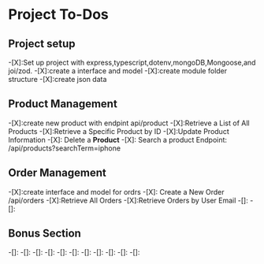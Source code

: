 # Project To-Dos


## Project setup

-[X]:Set up project with express,typescript,dotenv,mongoDB,Mongoose,and joi/zod.
-[X]:create a interface and model
-[X]:create module folder structure
-[X]:create json data


## Product Management

-[X]:create new product with endpint api/product
-[X]:Retrieve a List of All Products
-[X]:Retrieve a Specific Product by ID
-[X]:Update Product Information
-[X]: Delete a **Product**
-[X]:  Search a product Endpoint: /api/products?searchTerm=iphone

## Order Management
<!-- 
Q5. /api/orders (POST) অর্ডার ক্রিয়েট করার সময় কি প্রাইস, প্রোডাক্ট আইডি ডাটাবেজ থেকে নিব ?
না। ক্লায়েন্ট বা পোস্টম্যান থেকে পাঠানো হবে । তবে এই ক্ষেত্রে যদি ভুল আইডি পাঠানো হয় এবং সেটা অর্ডার হয়ে গেলে কিন্তু হবে না । আপনাকে চেকিং করে দেখতে হবে। আইডি সঠিক কিনা। সঠিক না হলে এরর রেস্পন্স পাঠাবেন। মনে রাখবেন **productId** মংগোডিবিতে থাকা প্রোডাক্ট কালেকশনের প্রতিটি প্রোডাক্টের _id । -->

-[X]:create interface and model for ordrs
-[X]: Create a New Order /api/orders
-[X]:Retrieve All Orders
-[X]:Retrieve Orders by User Email
-[]:
-[]:

## Bonus Section 

-[]:
-[]:
-[]:
-[]:
-[]:
-[]:
-[]:
-[]:
-[]:
-[]:
-[]: